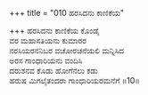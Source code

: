 +++
title = "010 ಹರಸಿದನು ಕಾಣಿಕೆಯ"

+++
ಹರಸಿದನು ಕಾಣಿಕೆಯ ಕೊಂಡೈ  
ವರ ಮಹಾಸತಿಯನು ಕುಮಾರರ  
ನರಸಿಯರನನಿಬರ ವಚೋರಚನೆಯಲಿ ಮನ್ನಿಸಿದ  
ಅರಸ ಗಾಂಧಾರಿಯನು ವಂದಿಸಿ   
ದರುಶನವ ಕೊಡು ಹೋಗೆನಲು ಕಡು  
ಹರುಷ ಮಿಗಲೈತಂದರಾ ಗಾಂಧಾರಿಯರಮನೆಗೆ     ॥10॥